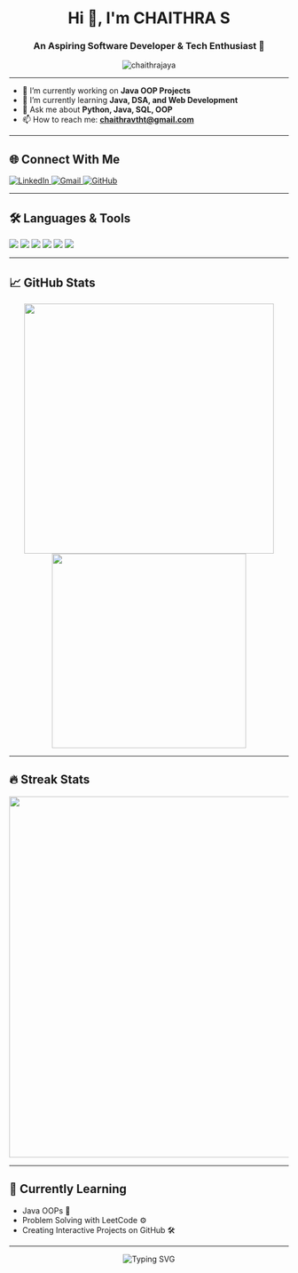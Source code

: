 <h1 align="center">Hi 👋, I'm CHAITHRA S</h1>
<h3 align="center">An Aspiring Software Developer & Tech Enthusiast 🚀</h3>

<p align="center">
  <img src="https://komarev.com/ghpvc/?username=chaithrajaya&label=Profile%20views&color=0e75b6&style=flat" alt="chaithrajaya" />
</p>

---

- 🔭 I’m currently working on **Java OOP Projects**
- 🌱 I’m currently learning **Java, DSA, and Web Development**
- 💬 Ask me about **Python, Java, SQL, OOP**
- 📫 How to reach me: **chaithravtht@gmail.com**


---

## 🌐 Connect With Me

<p align="left">
  <a href="https://www.linkedin.com/in/chaithrajaya/" target="_blank">
    <img src="https://img.shields.io/badge/LinkedIn-blue?style=for-the-badge&logo=linkedin" alt="LinkedIn"/>
  </a>
  <a href="mailto:chaithravtht@gmail.com">
    <img src="https://img.shields.io/badge/Gmail-red?style=for-the-badge&logo=gmail&logoColor=white" alt="Gmail"/>
  </a>
  <a href="https://github.com/chaithrajaya">
    <img src="https://img.shields.io/badge/GitHub-black?style=for-the-badge&logo=github" alt="GitHub"/>
  </a>
</p>

---

## 🛠️ Languages & Tools

<p align="left">
  <img src="https://img.shields.io/badge/Java-007396?style=for-the-badge&logo=java&logoColor=white"/>
  <img src="https://img.shields.io/badge/Python-3670A0?style=for-the-badge&logo=python&logoColor=white"/>
  <img src="https://img.shields.io/badge/MySQL-005C84?style=for-the-badge&logo=mysql&logoColor=white"/>
  <img src="https://img.shields.io/badge/HTML5-E34F26?style=for-the-badge&logo=html5&logoColor=white"/>
  <img src="https://img.shields.io/badge/C-00599C?style=for-the-badge&logo=c&logoColor=white"/>
  <img src="https://img.shields.io/badge/PowerBI-F2C811?style=for-the-badge&logo=powerbi&logoColor=black"/>
</p>

---

## 📈 GitHub Stats

<p align="center">
  <img src="https://github-readme-stats.vercel.app/api?username=chaithrajaya&show_icons=true&theme=radical" width="450"/>
  <img src="https://github-readme-stats.vercel.app/api/top-langs/?username=chaithrajaya&layout=compact&theme=radical" width="350"/>
</p>

---

## 🔥 Streak Stats

<p align="center">
  <img src="https://github-readme-streak-stats.herokuapp.com/?user=chaithrajaya&theme=radical" width="650"/>
</p>

---

## 🧠 Currently Learning

- Java OOPs 📘
- Problem Solving with LeetCode ⚙️
- Creating Interactive Projects on GitHub 🛠️

---

<p align="center">
  <img src="https://readme-typing-svg.herokuapp.com?font=Fira+Code&weight=700&pause=1000&color=FF61B2&center=true&vCenter=true&width=435&lines=Keep+Learning+💡;Keep+Building+🚀;Keep+Growing+🌱" alt="Typing SVG" />
</p>
